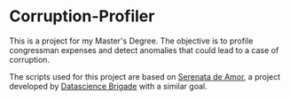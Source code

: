 # Corruption-Profiler
This is a project for my Master's Degree. The objective is to profile congressman expenses and detect anomalies that could lead to a case of corruption.

The scripts used for this project are based on [Serenata de Amor](https://github.com/datasciencebr/serenata-de-amor), a project developed by [Datascience Brigade](https://datasciencebr.com/) with a similar goal.
